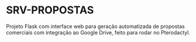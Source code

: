 # SRV-PROPOSTAS
Projeto Flask com interface web para geração automatizada de propostas comerciais com integração ao Google Drive, feito para rodar no Pterodactyl.
